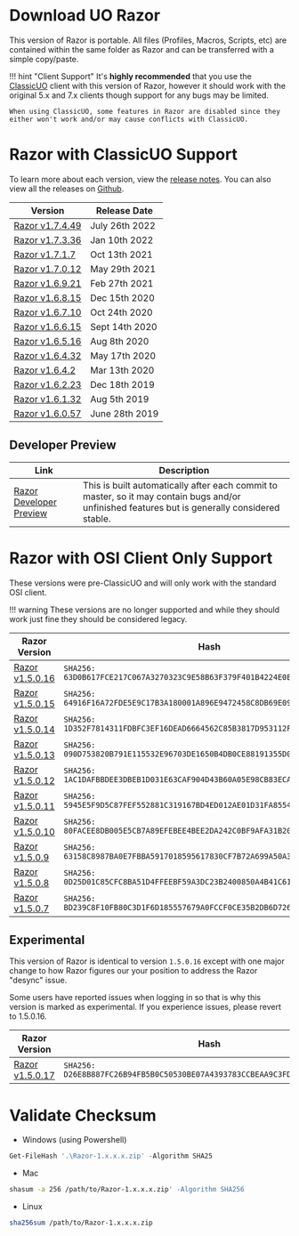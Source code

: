 # Download UO Razor

This version of Razor is portable. All files (Profiles, Macros, Scripts, etc) are contained within the same folder as Razor and can be transferred with a simple copy/paste.

!!! hint "Client Support"
    It's **highly recommended** that you use the [ClassicUO](https://github.com/ClassicUO/ClassicUO) client with this version of Razor, however it should work with the original 5.x and 7.x clients though support for any bugs may be limited.

    When using ClassicUO, some features in Razor are disabled since they either won't work and/or may cause conflicts with ClassicUO.

# Razor with ClassicUO Support

To learn more about each version, view the [release notes](releasenotes.md). You can also view all the releases on [Github](https://github.com/markdwags/Razor/releases).

| Version                                                                      | Release Date   |
| ---------------------------------------------------------------------------- | -------------- |
| [Razor v1.7.4.49](https://github.com/markdwags/Razor/releases/tag/v1.7.4.49)   | July 26th 2022  |
| [Razor v1.7.3.36](https://github.com/markdwags/Razor/releases/tag/v1.7.3.36)   | Jan 10th 2022  |
| [Razor v1.7.1.7](https://github.com/markdwags/Razor/releases/tag/v1.7.1.7)   | Oct 13th 2021  |
| [Razor v1.7.0.12](https://github.com/markdwags/Razor/releases/tag/v1.7.0.12) | May 29th 2021  |
| [Razor v1.6.9.21](https://github.com/markdwags/Razor/releases/tag/v1.6.9.21) | Feb 27th 2021  |
| [Razor v1.6.8.15](https://github.com/markdwags/Razor/releases/tag/v1.6.8.15) | Dec 15th 2020  |
| [Razor v1.6.7.10](https://github.com/markdwags/Razor/releases/tag/v1.6.7.10) | Oct 24th 2020  |
| [Razor v1.6.6.15](https://github.com/markdwags/Razor/releases/tag/v1.6.6.15) | Sept 14th 2020 |
| [Razor v1.6.5.16](https://github.com/markdwags/Razor/releases/tag/v1.6.5.16) | Aug 8th 2020   |
| [Razor v1.6.4.32](https://github.com/markdwags/Razor/releases/tag/v1.6.4.32) | May 17th 2020  |
| [Razor v1.6.4.2](https://github.com/markdwags/Razor/releases/tag/v1.6.4.2)   | Mar 13th 2020  |
| [Razor v1.6.2.23](https://github.com/markdwags/Razor/releases/tag/1.6.2.23)  | Dec 18th 2019  |
| [Razor v1.6.1.32](https://github.com/markdwags/Razor/releases/tag/v1.6.1.32) | Aug 5th 2019   |
| [Razor v1.6.0.57](https://github.com/markdwags/Razor/releases/tag/v1.6.0.57) | June 28th 2019 |

## Developer Preview

| Link                                                                                         | Description                                                                                                                                    |
| -------------------------------------------------------------------------------------------- | ---------------------------------------------------------------------------------------------------------------------------------------------- |
| [Razor Developer Preview](https://github.com/markdwags/Razor/releases/tag/Razor-dev-preview) | This is built automatically after each commit to master, so it may contain bugs and/or unfinished features but is generally considered stable. |

# Razor with OSI Client Only Support

These versions were pre-ClassicUO and will only work with the standard OSI client.

!!! warning
    These versions are no longer supported and while they should work just fine they should be considered legacy.

| Razor Version                                                       | Hash                                                                       |
| ------------------------------------------------------------------- | -------------------------------------------------------------------------- |
| [Razor v1.5.0.16](https://www.razorce.com/Razor_UOR_CE-1.5.0.16.zip) | `SHA256: 63D0B617FCE217C067A3270323C9E58B63F379F401B4224E0EA937DAA7871B8B` |
| [Razor v1.5.0.15](https://www.razorce.com/Razor_UOR_CE-1.5.0.15.zip) | `SHA256: 64916F16A72FDE5E9C17B3A180001A896E9472458C8DB69E09DC7E37D78A6B30` |
| [Razor v1.5.0.14](https://www.razorce.com/Razor_UOR_CE-1.5.0.14.zip) | `SHA256: 1D352F7814311FDBFC3EF16DEAD6664562C85B3817D953112F687099A98D104A` |
| [Razor v1.5.0.13](https://www.razorce.com/Razor_UOR_CE-1.5.0.13.zip) | `SHA256: 090D753820B791E115532E96703DE1650B4DB0CE88191355D0F65A5799A51571` |
| [Razor v1.5.0.12](https://www.razorce.com/Razor_UOR_CE-1.5.0.12.zip) | `SHA256: 1AC1DAFBBDEE3DBEB1D031E63CAF904D43B60A05E98CB83ECA4872F892BD4F36` |
| [Razor v1.5.0.11](https://www.razorce.com/Razor_UOR_CE-1.5.0.11.zip) | `SHA256: 5945E5F9D5C87FEF552881C319167BD4ED012AE01D31FA855449B034129F7225` |
| [Razor v1.5.0.10](https://www.razorce.com/Razor_UOR_CE-1.5.0.10.zip) | `SHA256: 80FACEE8DB005E5CB7A89EFEBEE4BEE2DA242C0BF9AFA31B20ADEBEC44ED7FEF` |
| [Razor v1.5.0.9](https://www.razorce.com/Razor_UOR_CE-1.5.0.9.zip)   | `SHA256: 63158C8987BA0E7FBBA5917018595617830CF7B72A699A50A34F79A943365EE0` |
| [Razor v1.5.0.8](https://www.razorce.com/Razor_UOR_CE-1.5.0.8.zip)   | `SHA256: 0D25D01C85CFC8BA51D4FFEEBF59A3DC23B2400850A4B41C613DFC50AFAD5487` |
| [Razor v1.5.0.7](https://www.razorce.com/Razor_UOR_CE-1.5.0.7.zip)   | `SHA256: BD239C8F10FB80C3D1F6D185557679A0FCCF0CE35B2DB6D726B0DB0DB8BE7B7A` |

## Experimental

This version of Razor is identical to version `1.5.0.16` except with one major change to how Razor figures our your position to address the Razor "desync" issue.

Some users have reported issues when logging in so that is why this version is marked as experimental. If you experience issues, please revert to 1.5.0.16.

| Razor Version                                                       | Hash                                                                       |
| ------------------------------------------------------------------- | -------------------------------------------------------------------------- |
| [Razor v1.5.0.17](https://www.razorce.com/Razor_UOR_CE-1.5.0.17.zip) | `SHA256: D26E8B887FC26B94FB5B0C50530BE07A4393783CCBEAA9C3FD5B38171A857571` |

# Validate Checksum

- Windows (using Powershell)

```powershell
Get-FileHash '.\Razor-1.x.x.x.zip' -Algorithm SHA25
```

- Mac

```bash
shasum -a 256 /path/to/Razor-1.x.x.x.zip' -Algorithm SHA256
```

- Linux

```bash
sha256sum /path/to/Razor-1.x.x.x.zip
```

